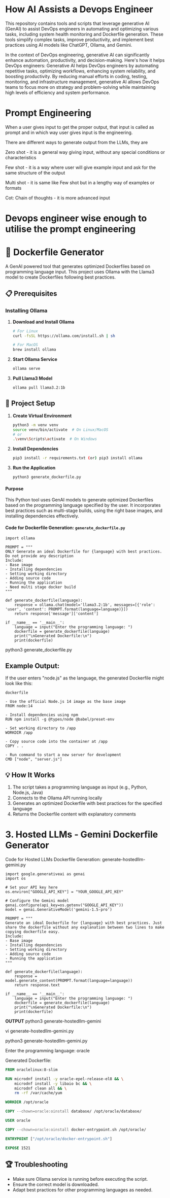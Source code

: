 # How AI Assists a Devops Engineer

This repository contains tools and scripts that leverage generative AI (GenAI) to assist DevOps engineers in automating and optimizing various tasks, including system health monitoring and Dockerfile generation. These tools simplify complex tasks, improve productivity, and implement best practices using AI models like ChatGPT, Ollama, and Gemini.

In the context of DevOps engineering, generative AI can significantly enhance automation, productivity, and decision-making. Here's how it helps DevOps engineers:
Generative AI helps DevOps engineers by automating repetitive tasks, optimizing workflows, enhancing system reliability, and boosting productivity. By reducing manual efforts in coding, testing, monitoring, and infrastructure management, generative AI allows DevOps teams to focus more on strategy and problem-solving while maintaining high levels of efficiency and system performance.

# Prompt Engineering

When a user gives input to get the proper output, that input is called as prompt and in which way user gives input is the engineering.

There are different ways to generate output from the LLMs, they are

Zero shot - it is a general way giving input, without any special conditions or characteristics

Few shot - it is a way where user will give example input and ask for the same structure of the output

Multi shot - it is same like Few shot but in a lengthy way of examples or formats

Cot: Chain of thoughts - it is more advanced input


# Devops engineer wise enough to utilise the prompt engineering

# 🐳 Dockerfile Generator

A GenAI powered tool that generates optimized Dockerfiles based on programming language input. This project uses Ollama with the Llama3 model to create Dockerfiles following best practices.

## 📋 Prerequisites

### Installing Ollama

1. **Download and Install Ollama**
   ```bash
   # For Linux
   curl -fsSL https://ollama.com/install.sh | sh

   # For MacOS
   brew install ollama
   ```

2. **Start Ollama Service**
   ```bash
   ollama serve
   ```

3. **Pull Llama3 Model**
   ```bash
   ollama pull llama3.2:1b
   ```

## 🚀 Project Setup

1. **Create Virtual Environment**
   ```bash
   python3 -m venv venv
   source venv/bin/activate  # On Linux/MacOS
   # or
   .\venv\Scripts\activate  # On Windows
   ```

2. **Install Dependencies**
   ```bash
   pip3 install -r requirements.txt (or) pip3 install ollama
   ```

3. **Run the Application**
   ```bash
   python3 generate_dockerfile.py
   ```

#### Purpose
This Python tool uses GenAI models to generate optimized Dockerfiles based on the programming language specified by the user. It incorporates best practices such as multi-stage builds, using the right base images, and installing dependencies effectively.


#### Code for Dockerfile Generation: `generate_dockerfile.py`
```
import ollama

PROMPT = """
ONLY Generate an ideal Dockerfile for {language} with best practices. Do not provide any description
Include:
- Base image
- Installing dependencies
- Setting working directory
- Adding source code
- Running the application
- Need multi stage docker build
"""

def generate_dockerfile(language):
    response = ollama.chat(model='llama3.2:1b', messages=[{'role': 'user', 'content': PROMPT.format(language=language)}])
    return response['message']['content']

if __name__ == '__main__':
    language = input("Enter the programming language: ")
    dockerfile = generate_dockerfile(language)
    print("\nGenerated Dockerfile:\n")
    print(dockerfile)
```
python3 generate_dockerfile.py

## Example Output:
If the user enters "node.js" as the language, the generated Dockerfile might look like this:
```
dockerfile

- Use the official Node.js 14 image as the base image
FROM node:14

- Install dependencies using npm
RUN npm install -g @types/node @babel/preset-env

- Set working directory to /app
WORKDIR /app

- Copy source code into the container at /app
COPY . .

- Run command to start a new server for development
CMD ["node", "server.js"]
```
## 💡 How It Works

1. The script takes a programming language as input (e.g., Python, Node.js, Java)
2. Connects to the Ollama API running locally
3. Generates an optimized Dockerfile with best practices for the specified language
4. Returns the Dockerfile content with explanatory comments

# 3. Hosted LLMs - Gemini Dockerfile Generator
Code for Hosted LLMs Dockerfile Generation: generate-hostedllm-gemini.py
```
import google.generativeai as genai
import os

# Set your API key here
os.environ["GOOGLE_API_KEY"] = "YOUR_GOOGLE_API_KEY"

# Configure the Gemini model
genai.configure(api_key=os.getenv("GOOGLE_API_KEY"))
model = genai.GenerativeModel('gemini-1.5-pro')

PROMPT = """
Generate an ideal Dockerfile for {language} with best practices. Just share the dockerfile without any explanation between two lines to make copying dockerfile easy.
Include:
- Base image
- Installing dependencies
- Setting working directory
- Adding source code
- Running the application
"""

def generate_dockerfile(language):
    response = model.generate_content(PROMPT.format(language=language))
    return response.text

if __name__ == '__main__':
    language = input("Enter the programming language: ")
    dockerfile = generate_dockerfile(language)
    print("\nGenerated Dockerfile:\n")
    print(dockerfile)
```
**OUTPUT**
python3 generate-hostedllm-gemini

vi generate-hostedllm-gemini.py

python3 generate-hostedllm-gemini.py

Enter the programming language: oracle

Generated Dockerfile:

```dockerfile
FROM oraclelinux:8-slim

RUN microdnf install -y oracle-epel-release-el8 && \
    microdnf install -y libaio bc && \
    microdnf clean all && \
    rm -rf /var/cache/yum

WORKDIR /opt/oracle

COPY --chown=oracle:oinstall database/ /opt/oracle/database/

USER oracle

COPY --chown=oracle:oinstall docker-entrypoint.sh /opt/oracle/

ENTRYPOINT ["/opt/oracle/docker-entrypoint.sh"]

EXPOSE 1521
```

## 🏆 Troubleshooting
- Make sure Ollama service is running before executing the script.
- Ensure the correct model is downloaded.
- Adapt best practices for other programming languages as needed.

